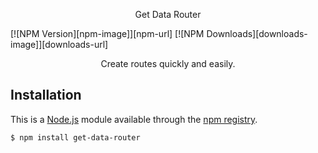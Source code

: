 <p align="center" size="25">Get Data Router</p>

[![NPM Version][npm-image]][npm-url]
[![NPM Downloads][downloads-image]][downloads-url]

<p align="center">Create routes quickly and easily.</p>

## Installation
This is a [Node.js](https://nodejs.org/en/) module available through the
[npm registry](https://www.npmjs.com/).
```bash
$ npm install get-data-router
```